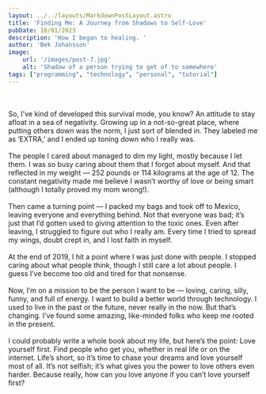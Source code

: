 ```yaml
---
layout: ../../layouts/MarkdownPostLayout.astro
title: 'Finding Me: A Journey from Shadows to Self-Love'
pubDate: 10/01/2023
description: 'How I began to healing. '
author: 'Bek Johansson'
image:
    url: '/images/post-7.jpg'
    alt: 'Shadow of a person trying to get of to somewhere'
tags: ["programming", "technology", "personal", "tutorial"]
---
```

<br>
<br>
So, I’ve kind of developed this survival mode, you know? An attitude to stay afloat in a sea of negativity. Growing up in a not-so-great place, where putting others down was the norm, I just sort of blended in. They labeled me as ‘EXTRA,’ and I ended up toning down who I really was.
<br>
<br>
The people I cared about managed to dim my light, mostly because I let them. I was so busy caring about them that I forgot about myself. And that reflected in my weight — 252 pounds or 114 kilograms at the age of 12. The constant negativity made me believe I wasn’t worthy of love or being smart (although I totally proved my mom wrong!).
<br>
<br>
Then came a turning point — I packed my bags and took off to Mexico, leaving everyone and everything behind. Not that everyone was bad; it’s just that I’d gotten used to giving attention to the toxic ones. Even after leaving, I struggled to figure out who I really am. Every time I tried to spread my wings, doubt crept in, and I lost faith in myself.
<br>
<br>
At the end of 2019, I hit a point where I was just done with people. I stopped caring about what people think, though I still care a lot about people. I guess I’ve become too old and tired for that nonsense.
<br>
<br>
Now, I’m on a mission to be the person I want to be — loving, caring, silly, funny, and full of energy. I want to build a better world through technology. I used to live in the past or the future, never really in the now. But that’s changing. I’ve found some amazing, like-minded folks who keep me rooted in the present.
<br>
<br>
I could probably write a whole book about my life, but here’s the point: Love yourself first. Find people who get you, whether in real life or on the internet. Life’s short, so it’s time to chase your dreams and love yourself most of all. It’s not selfish; it’s what gives you the power to love others even harder. Because really, how can you love anyone if you can’t love yourself first?
